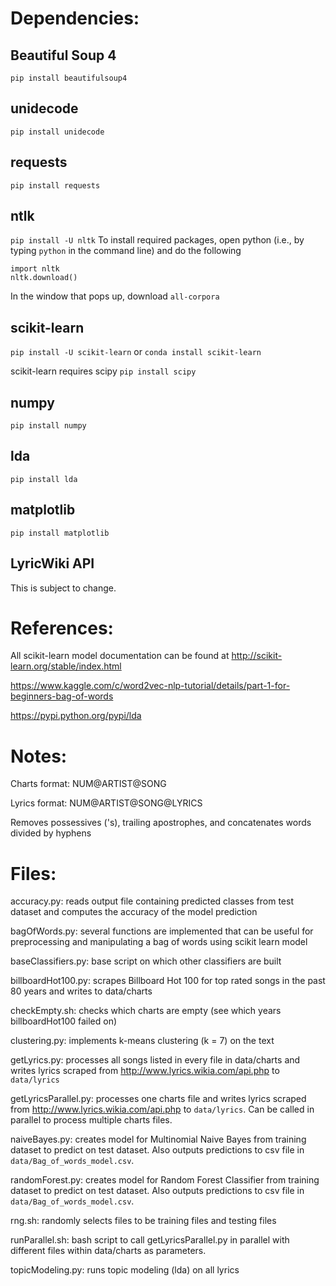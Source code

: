 Dependencies:
=============

Beautiful Soup 4
----------------
`pip install beautifulsoup4`

unidecode
---------
`pip install unidecode`

requests
--------
`pip install requests`

ntlk
----
`pip install -U nltk`
To install required packages, open python (i.e., by typing `python` in the command line) and
do the following
```
import nltk
nltk.download()
```
In the window that pops up, download `all-corpora`

scikit-learn
------------
`pip install -U scikit-learn` or `conda install scikit-learn`

scikit-learn requires scipy
`pip install scipy`

numpy
-----
`pip install numpy`

lda
---
`pip install lda`

matplotlib
----------
`pip install matplotlib`

LyricWiki API
-------------
This is subject to change.

References:
=============
All scikit-learn model documentation can be found at http://scikit-learn.org/stable/index.html

https://www.kaggle.com/c/word2vec-nlp-tutorial/details/part-1-for-beginners-bag-of-words

https://pypi.python.org/pypi/lda

Notes:
======
Charts format: NUM@ARTIST@SONG

Lyrics format: NUM@ARTIST@SONG@LYRICS

Removes possessives ('s), trailing apostrophes, and concatenates words divided by hyphens


Files:
======
accuracy.py: reads output file containing predicted classes from test dataset and computes the accuracy of the model prediction

bagOfWords.py: several functions are implemented that can be useful for preprocessing and manipulating a bag of words using scikit learn model

baseClassifiers.py: base script on which other classifiers are built

billboardHot100.py: scrapes Billboard Hot 100 for top rated songs in the past 80 years and writes to data/charts

checkEmpty.sh: checks which charts are empty (see which years billboardHot100 failed on)

clustering.py: implements k-means clustering (k = 7) on the text

getLyrics.py: processes all songs listed in every file in data/charts and writes lyrics scraped from http://www.lyrics.wikia.com/api.php to `data/lyrics`

getLyricsParallel.py: processes one charts file and writes lyrics scraped from http://www.lyrics.wikia.com/api.php to `data/lyrics`. Can be called in parallel to process multiple charts files.

naiveBayes.py: creates model for Multinomial Naive Bayes from training dataset to predict on test dataset. Also outputs predictions to csv file in `data/Bag_of_words_model.csv`.

randomForest.py: creates model for Random Forest Classifier from training dataset to predict on test dataset. Also outputs predictions to csv file in `data/Bag_of_words_model.csv`.

rng.sh: randomly selects files to be training files and testing files

runParallel.sh: bash script to call getLyricsParallel.py in parallel with different files within data/charts as parameters.

topicModeling.py: runs topic modeling (lda) on all lyrics

